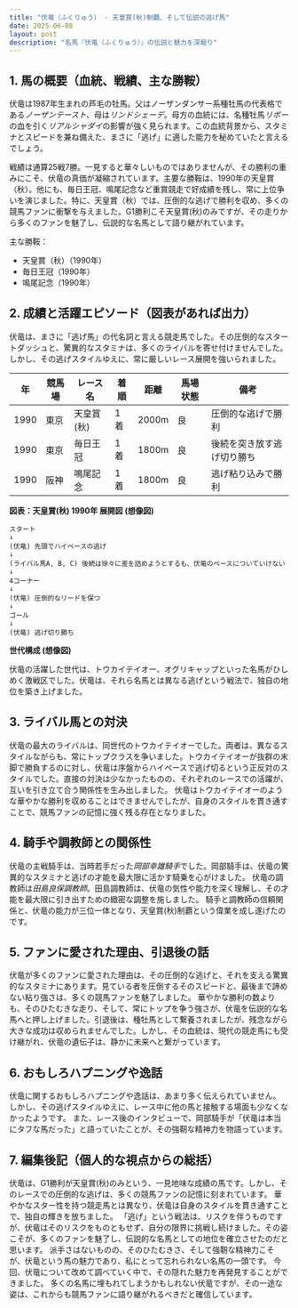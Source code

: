 ```yaml
---
title: "伏竜（ふくりゅう） - 天皇賞(秋)制覇、そして伝説の逃げ馬"
date: 2025-06-08
layout: post
description: "名馬『伏竜（ふくりゅう）』の伝説と魅力を深堀り"
---
```


## 1. 馬の概要（血統、戦績、主な勝鞍）

伏竜は1987年生まれの芦毛の牡馬。父はノーザンダンサー系種牡馬の代表格である*ノーザンテースト*、母は*リンドシェーデ*。母方の血統には、名種牡馬*リボー*の血を引く*リアルシャダイ*の影響が強く見られます。この血統背景から、スタミナとスピードを兼ね備えた、まさに「逃げ」に適した能力を秘めていたと言えるでしょう。

戦績は通算25戦7勝。一見すると華々しいものではありませんが、その勝利の重みにこそ、伏竜の真価が凝縮されています。主要な勝鞍は、1990年の天皇賞（秋）。他にも、毎日王冠、鳴尾記念など重賞競走で好成績を残し、常に上位争いを演じました。特に、天皇賞（秋）では、圧倒的な逃げで勝利を収め、多くの競馬ファンに衝撃を与えました。G1勝利こそ天皇賞(秋)のみですが、その走りから多くのファンを魅了し、伝説的な名馬として語り継がれています。

主な勝鞍：
* 天皇賞（秋）（1990年）
* 毎日王冠（1990年）
* 鳴尾記念（1990年）


## 2. 成績と活躍エピソード（図表があれば出力）

伏竜は、まさに「逃げ馬」の代名詞と言える競走馬でした。その圧倒的なスタートダッシュと、驚異的なスタミナは、多くのライバルを寄せ付けませんでした。しかし、その逃げスタイルゆえに、常に厳しいレース展開を強いられました。

| 年 | 競馬場 | レース名 | 着順 | 距離 | 馬場状態 | 備考 |
|---|---|---|---|---|---|---|
| 1990 | 東京 | 天皇賞(秋) | 1着 | 2000m | 良 | 圧倒的な逃げで勝利 |
| 1990 | 東京 | 毎日王冠 | 1着 | 1800m | 良 | 後続を突き放す逃げ切り勝ち |
| 1990 | 阪神 | 鳴尾記念 | 1着 | 1800m | 良 | 逃げ粘り込みで勝利 |


**図表：天皇賞(秋) 1990年 展開図 (想像図)**

```
スタート
↓
(伏竜) 先頭でハイペースの逃げ
↓
(ライバル馬A, B, C) 後続は徐々に差を詰めようとするも、伏竜のペースについていけない
↓
4コーナー
↓
(伏竜) 圧倒的なリードを保つ
↓
ゴール
↓
(伏竜) 逃げ切り勝ち
```

**世代構成 (想像図)**

伏竜の活躍した世代は、トウカイテイオー、オグリキャップといった名馬がひしめく激戦区でした。伏竜は、それら名馬とは異なる逃げという戦法で、独自の地位を築き上げました。


## 3. ライバル馬との対決

伏竜の最大のライバルは、同世代のトウカイテイオーでした。両者は、異なるスタイルながらも、常にトップクラスを争いました。トウカイテイオーが抜群の末脚で勝負するのに対し、伏竜は序盤からハイペースで逃げ切るという正反対のスタイルでした。直接の対決は少なかったものの、それぞれのレースでの活躍が、互いを引き立て合う関係性を生み出しました。  伏竜はトウカイテイオーのような華やかな勝利を収めることはできませんでしたが、自身のスタイルを貫き通すことで、競馬ファンの記憶に強く残る存在となりました。


## 4. 騎手や調教師との関係性

伏竜の主戦騎手は、当時若手だった*岡部幸雄騎手*でした。岡部騎手は、伏竜の驚異的なスタミナと逃げの才能を最大限に活かす騎乗を心がけました。  伏竜の調教師は*田島良保調教師*。田島調教師は、伏竜の気性や能力を深く理解し、その才能を最大限に引き出すための緻密な調整を施しました。  騎手と調教師の信頼関係と、伏竜の能力が三位一体となり、天皇賞(秋)制覇という偉業を成し遂げたのです。


## 5. ファンに愛された理由、引退後の話

伏竜が多くのファンに愛された理由は、その圧倒的な逃げと、それを支える驚異的なスタミナにあります。見ている者を圧倒するそのスピードと、最後まで諦めない粘り強さは、多くの競馬ファンを魅了しました。  華やかな勝利の数よりも、そのひたむきな走り、そして、常にトップを争う強さが、伏竜を伝説的な名馬へと押し上げました。引退後は、種牡馬として繋養されましたが、残念ながら大きな成功は収められませんでした。しかし、その血統は、現代の競走馬にも受け継がれ、伏竜の遺伝子は、静かに未来へと繋がっています。


## 6. おもしろハプニングや逸話

伏竜に関するおもしろハプニングや逸話は、あまり多く伝えられていません。  しかし、その逃げスタイルゆえに、レース中に他の馬と接触する場面も少なくなかったようです。  また、レース後のインタビューで、岡部騎手が「伏竜は本当にタフな馬だった」と語っていたことが、その強靭な精神力を物語っています。


## 7. 編集後記（個人的な視点からの総括）

伏竜は、G1勝利が天皇賞(秋)のみという、一見地味な成績の馬です。しかし、そのレースでの圧倒的な逃げは、多くの競馬ファンの記憶に刻まれています。  華やかなスター性を持つ競走馬とは異なり、伏竜は自身のスタイルを貫き通すことで、独自の輝きを放ちました。  「逃げ」という戦法は、リスクを伴うものですが、伏竜はそのリスクをものともせず、自分の限界に挑戦し続けました。その姿こそが、多くのファンを魅了し、伝説的な名馬としての地位を確立させたのだと思います。  派手さはないものの、そのひたむきさ、そして強靭な精神力こそが、伏竜という馬の魅力であり、私にとって忘れられない名馬の一頭です。  今回、伏竜について改めて調べていく中で、その隠れた魅力を再発見することができました。  多くの名馬に埋もれてしまうかもしれない伏竜ですが、その一途な姿は、これからも競馬ファンに語り継がれるべきだと確信しています。
